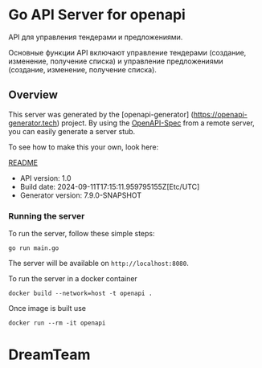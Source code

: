 # Go API Server for openapi

API для управления тендерами и предложениями. 

Основные функции API включают управление тендерами (создание, изменение, получение списка) и управление предложениями (создание, изменение, получение списка).


## Overview
This server was generated by the [openapi-generator]
(https://openapi-generator.tech) project.
By using the [OpenAPI-Spec](https://github.com/OAI/OpenAPI-Specification) from a remote server, you can easily generate a server stub.

To see how to make this your own, look here:

[README](https://openapi-generator.tech)

- API version: 1.0
- Build date: 2024-09-11T17:15:11.959795155Z[Etc/UTC]
- Generator version: 7.9.0-SNAPSHOT


### Running the server
To run the server, follow these simple steps:

```
go run main.go
```

The server will be available on `http://localhost:8080`.

To run the server in a docker container
```
docker build --network=host -t openapi .
```

Once image is built use
```
docker run --rm -it openapi
```
# DreamTeam
